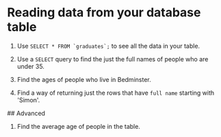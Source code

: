 # Reading data from your database table

1. Use ```SELECT * FROM `graduates`;``` to see all the data in your table.

1. Use a `SELECT` query to find the just the full names of people who are under 35.

1. Find the ages of people who live in Bedminster.

1. Find a way of returning just the rows that have `full name` starting with 'Simon'.

## Advanced

1. Find the average age of people in the table.